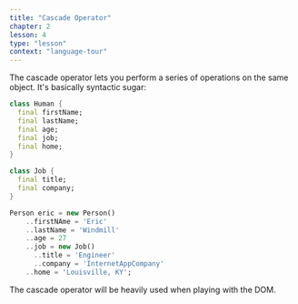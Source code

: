 ```yaml
---
title: "Cascade Operator"
chapter: 2
lesson: 4
type: "lesson"
context: "language-tour"
---
```


The cascade operator lets you perform a series of operations on the same object. It's basically syntactic sugar:

```dart
class Human {
  final firstName;
  final lastName;
  final age;
  final job;
  final home;
}

class Job {
  final title;
  final company;
}

Person eric = new Person()
    ..firstNAme = 'Eric'
    ..lastName = 'Windmill'
    ..age = 27
    ..job = new Job()
      ..title = 'Engineer'
      ..company = 'InternetAppCompany'
    ..home = 'Louisville, KY';
```

The cascade operator will be heavily used when playing with the DOM.


